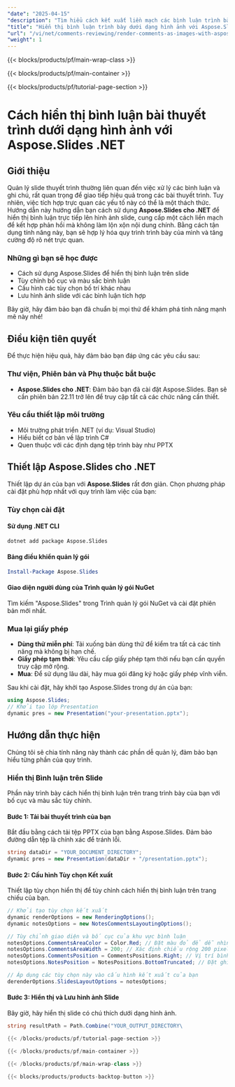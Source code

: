 ```yaml
---
"date": "2025-04-15"
"description": "Tìm hiểu cách kết xuất liền mạch các bình luận trình bày dưới dạng hình ảnh bằng Aspose.Slides cho .NET. Hướng dẫn này bao gồm mọi thứ từ thiết lập đến tùy chỉnh, nâng cao quy trình trình bày của bạn."
"title": "Hiển thị bình luận trình bày dưới dạng hình ảnh với Aspose.Slides .NET&#58; Hướng dẫn toàn diện"
"url": "/vi/net/comments-reviewing/render-comments-as-images-with-aspose-slides-net/"
"weight": 1
---
```


{{< blocks/products/pf/main-wrap-class >}}

{{< blocks/products/pf/main-container >}}

{{< blocks/products/pf/tutorial-page-section >}}
# Cách hiển thị bình luận bài thuyết trình dưới dạng hình ảnh với Aspose.Slides .NET

## Giới thiệu

Quản lý slide thuyết trình thường liên quan đến việc xử lý các bình luận và ghi chú, rất quan trọng để giao tiếp hiệu quả trong các bài thuyết trình. Tuy nhiên, việc tích hợp trực quan các yếu tố này có thể là một thách thức. Hướng dẫn này hướng dẫn bạn cách sử dụng **Aspose.Slides cho .NET** để hiển thị bình luận trực tiếp lên hình ảnh slide, cung cấp một cách liền mạch để kết hợp phản hồi mà không làm lộn xộn nội dung chính. Bằng cách tận dụng tính năng này, bạn sẽ hợp lý hóa quy trình trình bày của mình và tăng cường độ rõ nét trực quan.

### Những gì bạn sẽ học được
- Cách sử dụng Aspose.Slides để hiển thị bình luận trên slide
- Tùy chỉnh bố cục và màu sắc bình luận
- Cấu hình các tùy chọn bố trí khác nhau
- Lưu hình ảnh slide với các bình luận tích hợp

Bây giờ, hãy đảm bảo bạn đã chuẩn bị mọi thứ để khám phá tính năng mạnh mẽ này nhé!

## Điều kiện tiên quyết
Để thực hiện hiệu quả, hãy đảm bảo bạn đáp ứng các yêu cầu sau:

### Thư viện, Phiên bản và Phụ thuộc bắt buộc
- **Aspose.Slides cho .NET**: Đảm bảo bạn đã cài đặt Aspose.Slides. Bạn sẽ cần phiên bản 22.11 trở lên để truy cập tất cả các chức năng cần thiết.
  
### Yêu cầu thiết lập môi trường
- Môi trường phát triển .NET (ví dụ: Visual Studio)
- Hiểu biết cơ bản về lập trình C#
- Quen thuộc với các định dạng tệp trình bày như PPTX

## Thiết lập Aspose.Slides cho .NET
Thiết lập dự án của bạn với **Aspose.Slides** rất đơn giản. Chọn phương pháp cài đặt phù hợp nhất với quy trình làm việc của bạn:

### Tùy chọn cài đặt
#### Sử dụng .NET CLI
```bash
dotnet add package Aspose.Slides
```
#### Bảng điều khiển quản lý gói
```powershell
Install-Package Aspose.Slides
```
#### Giao diện người dùng của Trình quản lý gói NuGet
Tìm kiếm "Aspose.Slides" trong Trình quản lý gói NuGet và cài đặt phiên bản mới nhất.

### Mua lại giấy phép
- **Dùng thử miễn phí**: Tải xuống bản dùng thử để kiểm tra tất cả các tính năng mà không bị hạn chế.
- **Giấy phép tạm thời**: Yêu cầu cấp giấy phép tạm thời nếu bạn cần quyền truy cập mở rộng.
- **Mua**: Để sử dụng lâu dài, hãy mua gói đăng ký hoặc giấy phép vĩnh viễn.

Sau khi cài đặt, hãy khởi tạo Aspose.Slides trong dự án của bạn:

```csharp
using Aspose.Slides;
// Khởi tạo lớp Presentation
dynamic pres = new Presentation("your-presentation.pptx");
```

## Hướng dẫn thực hiện
Chúng tôi sẽ chia tính năng này thành các phần dễ quản lý, đảm bảo bạn hiểu từng phần của quy trình.

### Hiển thị Bình luận trên Slide
Phần này trình bày cách hiển thị bình luận trên trang trình bày của bạn với bố cục và màu sắc tùy chỉnh.

#### Bước 1: Tải bài thuyết trình của bạn
Bắt đầu bằng cách tải tệp PPTX của bạn bằng Aspose.Slides. Đảm bảo đường dẫn tệp là chính xác để tránh lỗi.

```csharp
string dataDir = "YOUR_DOCUMENT_DIRECTORY";
dynamic pres = new Presentation(dataDir + "/presentation.pptx");
```

#### Bước 2: Cấu hình Tùy chọn Kết xuất
Thiết lập tùy chọn hiển thị để tùy chỉnh cách hiển thị bình luận trên trang chiếu của bạn.

```csharp
// Khởi tạo tùy chọn kết xuất
dynamic renderOptions = new RenderingOptions();
dynamic notesOptions = new NotesCommentsLayoutingOptions();

// Tùy chỉnh giao diện và bố cục của khu vực bình luận
notesOptions.CommentsAreaColor = Color.Red; // Đặt màu đỏ để dễ nhìn
notesOptions.CommentsAreaWidth = 200; // Xác định chiều rộng 200 pixel
notesOptions.CommentsPosition = CommentsPositions.Right; // Vị trí bình luận ở phía bên phải
notesOptions.NotesPosition = NotesPositions.BottomTruncated; // Đặt ghi chú ở phía dưới

// Áp dụng các tùy chọn này vào cấu hình kết xuất của bạn
derenderOptions.SlidesLayoutOptions = notesOptions;
```

#### Bước 3: Hiển thị và Lưu hình ảnh Slide
Bây giờ, hãy hiển thị slide có chú thích dưới dạng hình ảnh.

```csharp
string resultPath = Path.Combine("YOUR_OUTPUT_DIRECTORY\

{{< /blocks/products/pf/tutorial-page-section >}}

{{< /blocks/products/pf/main-container >}}

{{< /blocks/products/pf/main-wrap-class >}}

{{< blocks/products/products-backtop-button >}}